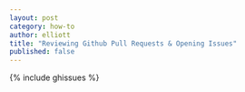 ```yaml
---
layout: post
category: how-to
author: elliott
title: "Reviewing Github Pull Requests & Opening Issues"
published: false
---
```


{% include ghissues %}